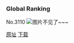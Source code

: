 ### Global Ranking
No.3110
![图片不见了~~~](https://imgs.xkcd.com/comics/global_ranking.png)

[原址](https://xkcd.com//3110) [下载](https://imgs.xkcd.com/comics/global_ranking.png)

